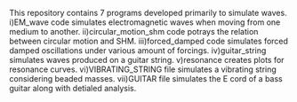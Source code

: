 This repository contains 7 programs developed primarily to simulate waves. 
i)EM_wave code simulates electromagnetic waves when moving from one medium to another. 
ii)circular_motion_shm code potrays the relation between circular motion and SHM.
iii)forced_damped code simulates forced damped oscillations under various amount of forcings.
iv)guitar_string simulates waves produced on a guitar string.
v)resonance creates plots for resonance curves.
vi)VIBRATING_STRING file simulates a vibrating string considering beaded masses.
vii)GUITAR file simulates the E cord of a bass guitar along with detialed analysis.

